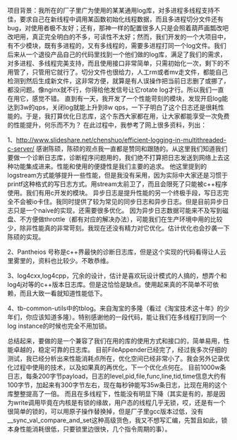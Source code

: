 项目背景：我所在的厂子里广为使用的某某通用log库，对多进程多线程支持不佳，要求自己在新线程中调用某函数初始化线程数据，而且多进程切分文件还有bug，对使用者极不友好；还有，那神一样的配置很多人只是会照着葫芦画瓢改吧改吧用，真正完全明白的不多，可读性不太好；然而，我们开发的一个大项目中，有不少模块，既有多进程的，又有多线程的，需要多进程打同一个log文件。我们后来从一个退役产品自己的代码里找到一个他们做的log库，满足了我们的需求，对多进程、多线程完美支持，而且使用接口非常简单，只需初始化一次，剩下的不用管了，只管用它就行了。切分文件也很给力，人工rm或者mv走文件，都能自己检测到然后生成新文件，这非常方便，就算是有人误操作把当前日志删了或挪了，都没问题。像nginx就不行，你得给他发信号让它rotate log才行。所以我们一直在用它，感觉不错。
直到有一天，我开发了一个性能苛刻的模块，发现开启log能达到3w的qps，关闭log就能上升到8w qps，一下子明白了这个日志还是很耗性能的。于是，我打算优化日志库，这个东西大家都在用，让大家都能享受一次免费的性能提升，何乐而不为？
在此过程中，我参考了网上很多资料，列出：

1、http://www.slideshare.net/chenshuo/efficient-logging-in-multithreaded-c-server/
感谢陈硕，陈硕的观点我一直都是赞同和跟随的。从这里我们知道我们要做一个诊断日志库，诊断程序问题用的，我们绝不打算把日志发送到网络上去这种功能集成进来。性能和使用的便捷性是我们主要的追求。
他这里提到的logstream方式能够提升一些性能，但是我没有采用，因为实际中大家还是习惯于printf这种格式的写日志方式。用stream太前卫了，而且会限死了只能被c++程序使用。我们有用c开发的模块。
异步日志是提升性能的另一个终极手段，写日志完全不会被io卡住。我同时提供了较为常见的同步日志和异步日志。但是目前异步日志只是一个naive的实现，还需要很多优化。
因为异步日志数据可能来不及写到磁盘、不方便做throttle（都有对应的解决办法），可能我们在生产环境中用的比较少，除非性能真的非常苛刻。我现在还没有精力对它优化。估计优化也会抄袭一下陈硕的实现。

2、Pantheios 号称是c++界最快的诊断日志库，但是这个实现的代码看得让人云里雾里的，资料也比较少。不敢恭维。

3、log4cxx,log4cpp，冗余的设计，估计是喜欢玩设计模式的人搞的，想弄个和log4j对等的c++版本日志库。但是这恰恰是缺点。使用起来真的不简单不可依赖，而且大致一看就知道性能低下。

4、tb-common-utils中的tblog。来自淘宝的多隆（看过《淘宝技术这十年》的少年们，你应该知道多隆）。特别感谢他的一段代码，能让我们在多线程打到同一个log instance的时候也完全不用加锁。

总结起来，要做的是一个兼容了我们在用的库的使用方式和接口的，简单易用，性能卓越的，稳定可靠的日志库。
目前FileAppender已经完了，经过我多次仔细的测试，我已经分析出来性能消耗点所在，优化空间已经非常小了。我会另外记录优化过程中使用的技术，以及如果真的再优化，下一个优化点何在。
目前1000w条日志，每条200字节payload，日志的level,pid,file,func,line,tid,time信息大约有100字节，加起来有300字节左右，现在每秒钟能写35w条日志，比现在用的这个库整整提高了一倍。
而且在多线程下，性能没有明显下降（其实是有的，那是因为write调用毕竟在内核是有锁的缘故，用户态的线程几乎无锁，哎，还是有一个很简单的锁的，可以用原子操作替换掉，但是厂子里gcc版本过低，没有__sync_val_compare_and_set这种高级货色，我又不想写汇编，先暂且如此，锁本身性能消耗很低，只要锁里边很快，几个指令周期的事）。
